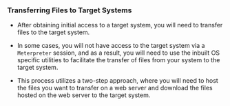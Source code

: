 
### Transferring Files to Target Systems

+ After obtaining initial access to a target system, you will need to transfer files to the target system.

+ In some cases, you will not have access to the target system via a `Meterpreter` session, and as a result, you will need to use the inbuilt OS specific utilities to facilitate the transfer of files from your system to the target system.

+ This process utilizes a two-step approach, where you will need to host the files you want to transfer on a web server and download the files hosted on the web server to the target system.
